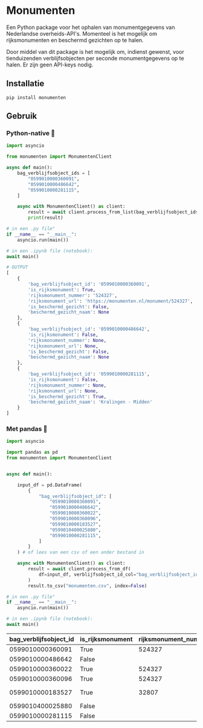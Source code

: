 # Monumenten

Een Python package voor het ophalen van monumentgegevens van Nederlandse overheids-API's. Momenteel is het mogelijk om rijksmonumenten en beschermd gezichten op te halen.

Door middel van dit package is het mogelijk om, indienst gewenst, voor tienduizenden verblijfsobjecten per seconde monumentgegevens op te halen. Er zijn geen API-keys nodig.

## Installatie

`pip install monumenten`

## Gebruik

### Python-native 🐍

```python
import asyncio

from monumenten import MonumentenClient

async def main():
    bag_verblijfsobject_ids = [
        "0599010000360091",
        "0599010000486642",
        "0599010000281115",
    ]

    async with MonumentenClient() as client:
        result = await client.process_from_list(bag_verblijfsobject_ids)
        print(result)

# in een .py file"
if __name__ == "__main__":
    asyncio.run(main())

# in een .ipynb file (notebook):
await main()
```

```python
# OUTPUT
[
    {
        'bag_verblijfsobject_id': '0599010000360091',
        'is_rijksmonument': True,
        'rijksmonument_nummer': '524327',
        'rijksmonument_url': 'https://monumenten.nl/monument/524327',
        'is_beschermd_gezicht': False,
        'beschermd_gezicht_naam': None
    },
    {
        'bag_verblijfsobject_id': '0599010000486642',
        'is_rijksmonument': False,
        'rijksmonument_nummer': None,
        'rijksmonument_url': None,
        'is_beschermd_gezicht': False,
        'beschermd_gezicht_naam': None
    },
    {
        'bag_verblijfsobject_id': '0599010000281115',
        'is_rijksmonument': False,
        'rijksmonument_nummer': None,
        'rijksmonument_url': None,
        'is_beschermd_gezicht': True,
        'beschermd_gezicht_naam': 'Kralingen - Midden'
    }
]
```

### Met pandas 🐼

```python
import asyncio

import pandas as pd
from monumenten import MonumentenClient


async def main():

    input_df = pd.DataFrame(
        {
            "bag_verblijfsobject_id": [
                "0599010000360091",
                "0599010000486642",
                "0599010000360022",
                "0599010000360096",
                "0599010000183527",
                "0599010400025880",
                "0599010000281115",
            ]
        }
    ) # of lees van een csv of een ander bestand in

    async with MonumentenClient() as client:
        result = await client.process_from_df(
            df=input_df, verblijfsobject_id_col="bag_verblijfsobject_id"
        )
        result.to_csv("monumenten.csv", index=False)

# in een .py file"
if __name__ == "__main__":
    asyncio.run(main())

# in een .ipynb file (notebook):
await main()
```

| bag_verblijfsobject_id | is_rijksmonument | rijksmonument_nummer | rijksmonument_url                     | is_beschermd_gezicht | beschermd_gezicht_naam          |
| ---------------------- | ---------------- | -------------------- | ------------------------------------- | -------------------- | ------------------------------- |
| 0599010000360091       | True             | 524327               | https://monumenten.nl/monument/524327 | False                |                                 |
| 0599010000486642       | False            |                      |                                       | False                |                                 |
| 0599010000360022       | True             | 524327               | https://monumenten.nl/monument/524327 | False                |                                 |
| 0599010000360096       | True             | 524327               | https://monumenten.nl/monument/524327 | False                |                                 |
| 0599010000183527       | True             | 32807                | https://monumenten.nl/monument/32807  | True                 | Rotterdam - Scheepvaartkwartier |
| 0599010400025880       | False            |                      |                                       | False                |                                 |
| 0599010000281115       | False            |                      |                                       | True                 | Kralingen - Midden              |
